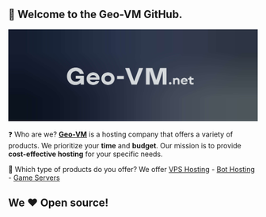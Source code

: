 ## 👋 Welcome to the **Geo-VM GitHub**.
<!-- Banner -->
<img src="https://raw.githubusercontent.com/Geo-VM/.github/main/GeoVM-Banner.jpg"/>
<!-- End -->

<!-- Information -->
❓ Who are we? **[Geo-VM](https://geo-vm.net)** is a hosting company that offers a variety of products. We prioritize your **time** and **budget**. Our mission is to provide **cost-effective hosting** for your specific needs.

📄 Which type of products do you offer? We offer [VPS Hosting](https://geo-vm.net/products/vps) - [Bot Hosting](https://geo-vm.net/products/bots) - [Game Servers](https://geo-vm.net/products/minecraft)
<!-- End -->

<!-- Open source -->
## We ❤️ Open source!
<!-- End -->
